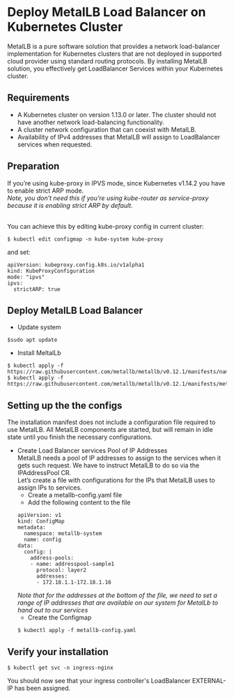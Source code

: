 # Deploy MetalLB Load Balancer on Kubernetes Cluster

MetalLB is a pure software solution that provides a network load-balancer implementation for Kubernetes clusters that are not deployed in supported cloud provider using standard routing protocols. By installing MetalLB solution, you effectively get LoadBalancer Services within your Kubernetes cluster.

## Requirements
* A Kubernetes cluster on version 1.13.0 or later. The cluster should not have another network load-balancing functionality.
* A cluster network configuration that can coexist with MetalLB.
* Availability of IPv4 addresses that MetalLB will assign to LoadBalancer services when requested.

## Preparation
If you’re using kube-proxy in IPVS mode, since Kubernetes v1.14.2 you have to enable strict ARP mode.<br/>
*Note, you don’t need this if you’re using kube-router as service-proxy because it is enabling strict ARP by default.*<br/><br/>

You can achieve this by editing kube-proxy config in current cluster:
```
$ kubectl edit configmap -n kube-system kube-proxy
```
and set:
```
apiVersion: kubeproxy.config.k8s.io/v1alpha1
kind: KubeProxyConfiguration
mode: "ipvs"
ipvs:
  strictARP: true
```
## Deploy MetalLB Load Balancer
* Update system
```
$sudo apt update
```
* Install MeltalLb
```
$ kubectl apply -f https://raw.githubusercontent.com/metallb/metallb/v0.12.1/manifests/namespace.yaml
$ kubectl apply -f https://raw.githubusercontent.com/metallb/metallb/v0.12.1/manifests/metallb.yaml
```
## Setting up the the configs
The installation manifest does not include a configuration file required to use MetalLB. All MetalLB components are started, but will remain in idle state until you finish the necessary configurations. 
* Create Load Balancer services Pool of IP Addresses<br/>
MetalLB needs a pool of IP addresses to assign to the services when it gets such request. We have to instruct MetalLB to do so via the IPAddressPool CR.<br/>
Let’s create a file with configurations for the IPs that MetalLB uses to assign IPs to services.<br/>
  * Create a metallb-config.yaml file
  * Add the following content to the file
  ```
  apiVersion: v1
  kind: ConfigMap
  metadata:
    namespace: metallb-system
    name: config
  data:
    config: |
      address-pools:
      - name: addresspool-sample1
        protocol: layer2
        addresses:
        - 172.18.1.1-172.18.1.16
  ```
  *Note that for the addresses at the bottom of the file, we need to set a range of IP addresses that are available on our system for MetalLb to hand out to our services*<br/>
    * Create the Configmap
    ```
    $ kubectl apply -f metallb-config.yaml
    ```
## Verify your installation
```
$ kubectl get svc -n ingress-nginx
```
You should now see that your ingress controller's LoadBalancer EXTERNAL-IP has been assigned.
